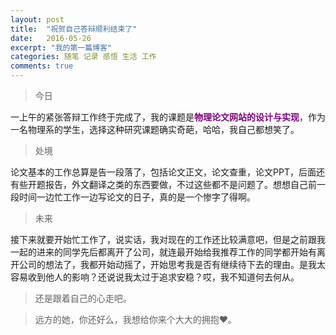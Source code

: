 ```yaml
---
layout: post
title:  "祝贺自己答辩顺利结束了"
date:   2016-05-26
excerpt: "我的第一篇博客"
categories: 随笔 记录 感悟 生活 工作
comments: true
---
```


> 今日

一上午的紧张答辩工作终于完成了，我的课题是<span style="color: #800080;"><strong>物理论文网站的设计与实现</strong></span>，作为一名物理系的学生，选择这种研究课题确实奇葩，哈哈，我自己都想笑了。

> 处境

论文基本的工作总算是告一段落了，包括论文正文，论文查重，论文PPT，后面还有些开题报告，外文翻译之类的东西要做，不过这些都不是问题了。想想自己前一段时间一边忙工作一边写论文的日子，真的是一个惨字了得啊。

> 未来

接下来就要开始忙工作了，说实话，我对现在的工作还比较满意吧，但是之前跟我一起的进来的同学先后都离开了公司，就连最开始给我推荐工作的同学都开始有离开公司的想法了，我都开始动摇了，开始思考我是否有继续待下去的理由。是我太容易收到他人的影响？还说说我太过于追求安稳？哎，我不知道何去何从。

> 还是跟着自己的心走吧。

> 远方的她，你还好么，我想给你来个大大的拥抱♥。